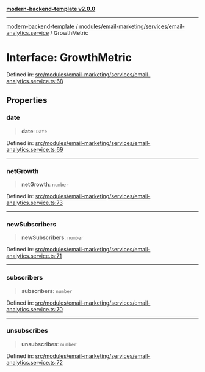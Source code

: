[**modern-backend-template v2.0.0**](../../../../../README.md)

***

[modern-backend-template](../../../../../modules.md) / [modules/email-marketing/services/email-analytics.service](../README.md) / GrowthMetric

# Interface: GrowthMetric

Defined in: [src/modules/email-marketing/services/email-analytics.service.ts:68](https://github.com/maemreyo/saas-4cus-nodejs/blob/2a5b3f3aa11335dfa561e80e1feabb8e6084261e/src/modules/email-marketing/services/email-analytics.service.ts#L68)

## Properties

### date

> **date**: `Date`

Defined in: [src/modules/email-marketing/services/email-analytics.service.ts:69](https://github.com/maemreyo/saas-4cus-nodejs/blob/2a5b3f3aa11335dfa561e80e1feabb8e6084261e/src/modules/email-marketing/services/email-analytics.service.ts#L69)

***

### netGrowth

> **netGrowth**: `number`

Defined in: [src/modules/email-marketing/services/email-analytics.service.ts:73](https://github.com/maemreyo/saas-4cus-nodejs/blob/2a5b3f3aa11335dfa561e80e1feabb8e6084261e/src/modules/email-marketing/services/email-analytics.service.ts#L73)

***

### newSubscribers

> **newSubscribers**: `number`

Defined in: [src/modules/email-marketing/services/email-analytics.service.ts:71](https://github.com/maemreyo/saas-4cus-nodejs/blob/2a5b3f3aa11335dfa561e80e1feabb8e6084261e/src/modules/email-marketing/services/email-analytics.service.ts#L71)

***

### subscribers

> **subscribers**: `number`

Defined in: [src/modules/email-marketing/services/email-analytics.service.ts:70](https://github.com/maemreyo/saas-4cus-nodejs/blob/2a5b3f3aa11335dfa561e80e1feabb8e6084261e/src/modules/email-marketing/services/email-analytics.service.ts#L70)

***

### unsubscribes

> **unsubscribes**: `number`

Defined in: [src/modules/email-marketing/services/email-analytics.service.ts:72](https://github.com/maemreyo/saas-4cus-nodejs/blob/2a5b3f3aa11335dfa561e80e1feabb8e6084261e/src/modules/email-marketing/services/email-analytics.service.ts#L72)

